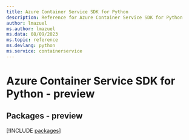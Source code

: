 ```yaml
---
title: Azure Container Service SDK for Python
description: Reference for Azure Container Service SDK for Python
author: lmazuel
ms.author: lmazuel
ms.data: 08/09/2023
ms.topic: reference
ms.devlang: python
ms.service: containerservice
---
```

# Azure Container Service SDK for Python - preview
## Packages - preview
[!INCLUDE [packages](container-service-index.md)]